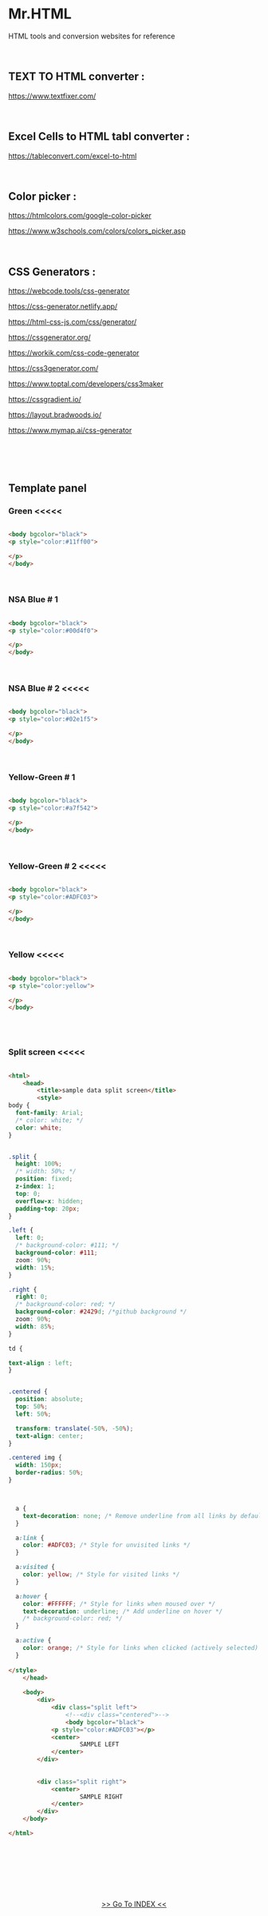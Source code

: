 # Mr.HTML
HTML tools and conversion websites for reference 

</BR>

## TEXT TO HTML converter :  
https://www.textfixer.com/

</BR>

## Excel Cells to HTML tabl converter : 
https://tableconvert.com/excel-to-html

</BR>

## Color picker : 
https://htmlcolors.com/google-color-picker

https://www.w3schools.com/colors/colors_picker.asp

</BR>

## CSS Generators : 

https://webcode.tools/css-generator

https://css-generator.netlify.app/

https://html-css-js.com/css/generator/

https://cssgenerator.org/

https://workik.com/css-code-generator

https://css3generator.com/

https://www.toptal.com/developers/css3maker

https://cssgradient.io/

https://layout.bradwoods.io/

https://www.mymap.ai/css-generator

</BR>
</BR>
</BR>

## Template panel  

### Green <<<<<

```html

<body bgcolor="black">
<p style="color:#11ff00">

</p>
</body>

```

</BR>

### NSA Blue # 1

```html

<body bgcolor="black">
<p style="color:#00d4f0">

</p>
</body>

```

</BR>

### NSA Blue # 2 <<<<<

```html

<body bgcolor="black">
<p style="color:#02e1f5">

</p>
</body>

```

</BR>

### Yellow-Green # 1 

```html

<body bgcolor="black">
<p style="color:#a7f542">

</p>
</body>

```

</BR>

### Yellow-Green # 2 <<<<<

```html

<body bgcolor="black">
<p style="color:#ADFC03">

</p>
</body>

```

</BR>

### Yellow <<<<<

```html

<body bgcolor="black">
<p style="color:yellow">

</p>
</body>

```

</BR>
</BR>

### Split screen <<<<<

```html

<html>
	<head>
		<title>sample data split screen</title>
		<style>
body {
  font-family: Arial;
  /* color: white; */
  color: white; 
}


.split {
  height: 100%;
  /* width: 50%; */
  position: fixed;
  z-index: 1;
  top: 0;
  overflow-x: hidden;
  padding-top: 20px;
}

.left {
  left: 0;
  /* background-color: #111; */
  background-color: #111;
  zoom: 90%;
  width: 15%;
}

.right {
  right: 0;
  /* background-color: red; */
  background-color: #2429d; /*github background */
  zoom: 90%;
  width: 85%;
}

td {

text-align : left;
}


.centered {
  position: absolute;
  top: 50%;
  left: 50%;

  transform: translate(-50%, -50%);
  text-align: center;
}

.centered img {
  width: 150px;
  border-radius: 50%;
}



  a {
    text-decoration: none; /* Remove underline from all links by default */
  }

  a:link {
    color: #ADFC03; /* Style for unvisited links */
  }

  a:visited {
    color: yellow; /* Style for visited links */
  }

  a:hover {
    color: #FFFFFF; /* Style for links when moused over */
    text-decoration: underline; /* Add underline on hover */
	/* background-color: red; */
  }

  a:active {
    color: orange; /* Style for links when clicked (actively selected) */
  }
 
</style>
	</head>
	
	<body>
		<div>
			<div class="split left">
				<!--<div class="centered">-->
				<body bgcolor="black">
			<p style="color:#ADFC03"></p>
			<center>
					SAMPLE LEFT
			</center>
		</div>
		
		
		<div class="split right">
			<center>
					SAMPLE RIGHT 
            </center>
        </div>
    </body>

</html>

```

</BR>
</BR>

<!-- 

</BR>

</BR>
</BR>


```diff
+ this text is highlighted in green
- this text is highlighted in red
```

-->

## 

</br></br>

<p align="center"> 
<a href="https://github.com/Octavius-Dante/Mr.Index"> >> Go To INDEX << </a> 
</p>

##

</br></br></br>
